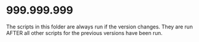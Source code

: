 # 999.999.999

The scripts in this folder are always run if the version changes.
They are run AFTER all other scripts for the previous versions have been run.
